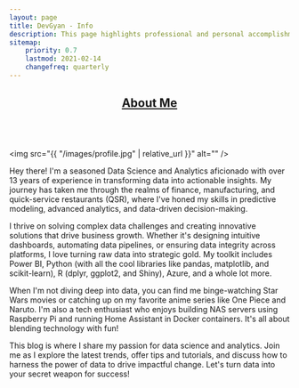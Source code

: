 ```yaml
---
layout: page
title: DevGyan - Info
description: This page highlights professional and personal accomplishments
sitemap:
    priority: 0.7
    lastmod: 2021-02-14
    changefreq: quarterly
---
```

<header class="major">
  <h2><a href="#">About Me</a></h2>
</header>
<div style="margin-left: auto;
  margin-right: auto;"><span class="image fit"><img src="{{ "/images/devgyan-me.gif" | relative_url }}"  alt="" /></span></div>
  
<span class="image left"><img src="{{ "/images/profile.jpg" | relative_url }}" alt="" /></span>

Hey there! I'm a seasoned Data Science and Analytics aficionado with over 13 years of experience in transforming data into actionable insights. My journey has taken me through the realms of finance, manufacturing, and quick-service restaurants (QSR), where I've honed my skills in predictive modeling, advanced analytics, and data-driven decision-making.

I thrive on solving complex data challenges and creating innovative solutions that drive business growth. Whether it's designing intuitive dashboards, automating data pipelines, or ensuring data integrity across platforms, I love turning raw data into strategic gold. My toolkit includes Power BI, Python (with all the cool libraries like pandas, matplotlib, and scikit-learn), R (dplyr, ggplot2, and Shiny), Azure, and a whole lot more.

When I'm not diving deep into data, you can find me binge-watching Star Wars movies or catching up on my favorite anime series like One Piece and Naruto. I'm also a tech enthusiast who enjoys building NAS servers using Raspberry Pi and running Home Assistant in Docker containers. It's all about blending technology with fun!

This blog is where I share my passion for data science and analytics. Join me as I explore the latest trends, offer tips and tutorials, and discuss how to harness the power of data to drive impactful change. Let's turn data into your secret weapon for success!


